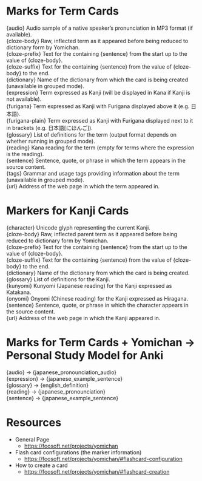 # Marks for Term Cards
{audio}           Audio sample of a native speaker’s pronunciation in MP3 format (if available).  
{cloze-body}      Raw, inflected term as it appeared before being reduced to dictionary form by Yomichan.  
{cloze-prefix}    Text for the containing {sentence} from the start up to the value of {cloze-body}.  
{cloze-suffix}    Text for the containing {sentence} from the value of {cloze-body} to the end.  
{dictionary}      Name of the dictionary from which the card is being created (unavailable in grouped mode).  
{expression}      Term expressed as Kanji (will be displayed in Kana if Kanji is not available).  
{furigana}        Term expressed as Kanji with Furigana displayed above it (e.g. 日本語).  
{furigana-plain}  Term expressed as Kanji with Furigana displayed next to it in brackets (e.g. 日本語[にほんご]).  
{glossary}        List of definitions for the term (output format depends on whether running in grouped mode).  
{reading}         Kana reading for the term (empty for terms where the expression is the reading).  
{sentence}        Sentence, quote, or phrase in which the term appears in the source content.  
{tags}            Grammar and usage tags providing information about the term (unavailable in grouped mode).  
{url}             Address of the web page in which the term appeared in.  

# Markers for Kanji Cards
{character}     Unicode glyph representing the current Kanji.  
{cloze-body}    Raw, inflected parent term as it appeared before being reduced to dictionary form by Yomichan.  
{cloze-prefix}  Text for the containing {sentence} from the start up to the value of {cloze-body}.  
{cloze-suffix}  Text for the containing {sentence} from the value of {cloze-body} to the end.  
{dictionary}    Name of the dictionary from which the card is being created.  
{glossary}      List of definitions for the Kanji.  
{kunyomi}       Kunyomi (Japanese reading) for the Kanji expressed as Katakana.  
{onyomi}        Onyomi (Chinese reading) for the Kanji expressed as Hiragana.  
{sentence}      Sentence, quote, or phrase in which the character appears in the source content.  
{url}           Address of the web page in which the Kanji appeared in.  

# Marks for Term Cards + Yomichan → Personal Study Model for Anki  
{audio}          → {japanese_pronounciation_audio}  
{expression}     → {japanese_example_sentence}  
{glossary}       → {english_definition}  
{reading}        → {japanese_pronounciation}  
{sentence}       → {japanese_example_sentence}  

# Resources
- General Page 
    - https://foosoft.net/projects/yomichan
- Flash card configurations (the marker information)
    - https://foosoft.net/projects/yomichan/#flashcard-configuration
- How to create a card
    - https://foosoft.net/projects/yomichan/#flashcard-creation
